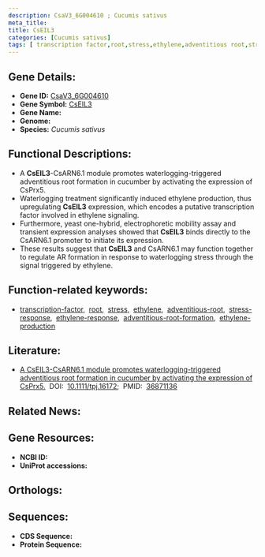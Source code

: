```yaml
---
description: CsaV3_6G004610 ; Cucumis sativus
meta_title:
title: CsEIL3
categories: [Cucumis sativus]
tags: [ transcription factor,root,stress,ethylene,adventitious root,stress response,ethylene response,adventitious root formation,ethylene production ]
---
```


## Gene Details:
- **Gene ID:** [CsaV3_6G004610]()
- **Gene Symbol:** <u>CsEIL3</u>
- **Gene Name:** 
- **Genome:** []()
- **Species:** *Cucumis sativus*

## Functional Descriptions:
   - A **CsEIL3**-CsARN6.1 module promotes waterlogging-triggered adventitious root formation in cucumber by activating the expression of CsPrx5.
   - Waterlogging treatment significantly induced ethylene production, thus upregulating **CsEIL3** expression, which encodes a putative transcription factor involved in ethylene signaling.
   - Furthermore, yeast one-hybrid, electrophoretic mobility assay and transient expression analyses showed that **CsEIL3** binds directly to the CsARN6.1 promoter to initiate its expression.
   - These results suggest that **CsEIL3** and CsARN6.1 may function together to regulate AR formation in response to waterlogging stress through the signal triggered by ethylene.

## Function-related keywords:
   - [transcription-factor](/tags/transcription-factor/),&nbsp;&nbsp;[root](/tags/root/),&nbsp;&nbsp;[stress](/tags/stress/),&nbsp;&nbsp;[ethylene](/tags/ethylene/),&nbsp;&nbsp;[adventitious-root](/tags/adventitious-root/),&nbsp;&nbsp;[stress-response](/tags/stress-response/),&nbsp;&nbsp;[ethylene-response](/tags/ethylene-response/),&nbsp;&nbsp;[adventitious-root-formation](/tags/adventitious-root-formation/),&nbsp;&nbsp;[ethylene-production](/tags/ethylene-production/)

## Literature:
   - [A CsEIL3-CsARN6.1 module promotes waterlogging-triggered adventitious root formation in cucumber by activating the expression of CsPrx5.](https://doi.org/10.1111/tpj.16172)&nbsp;&nbsp;DOI:&nbsp;&nbsp;[10.1111/tpj.16172](https://doi.org/10.1111/tpj.16172);&nbsp;&nbsp;PMID:&nbsp;&nbsp;[36871136](https://pubmed.ncbi.nlm.nih.gov/36871136/)

## Related News:

## Gene Resources:
- **NCBI ID:**  [](https://www.ncbi.nlm.nih.gov/gene/?term=)
- **UniProt accessions:**  [](https://www.uniprot.org/uniprotkb//entry)

## Orthologs:

## Sequences:
- **CDS Sequence:**
- **Protein Sequence:**
